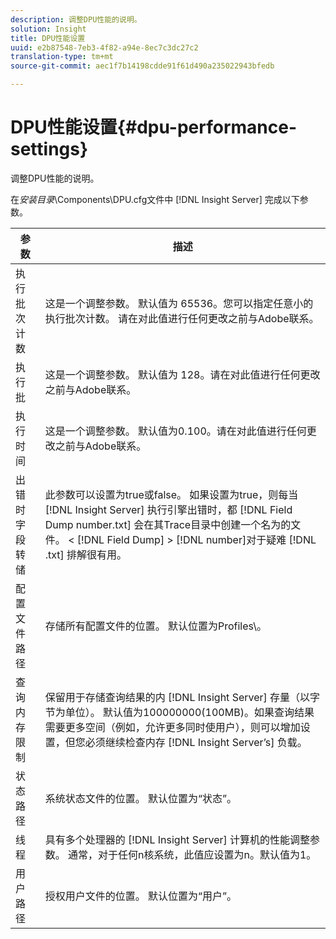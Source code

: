 ```yaml
---
description: 调整DPU性能的说明。
solution: Insight
title: DPU性能设置
uuid: e2b87548-7eb3-4f82-a94e-8ec7c3dc27c2
translation-type: tm+mt
source-git-commit: aec1f7b14198cdde91f61d490a235022943bfedb

---
```



# DPU性能设置{#dpu-performance-settings}

调整DPU性能的说明。

在*安装目录*\Components\DPU.cfg文件中 [!DNL Insight Server] 完成以下参数。

| 参数 | 描述 |
|---|---|
| 执行批次计数 | 这是一个调整参数。 默认值为 65536。您可以指定任意小的执行批次计数。 请在对此值进行任何更改之前与Adobe联系。 |
| 执行批 | 这是一个调整参数。 默认值为 128。请在对此值进行任何更改之前与Adobe联系。 |
| 执行时间 | 这是一个调整参数。 默认值为0.100。请在对此值进行任何更改之前与Adobe联系。 |
| 出错时字段转储 | 此参数可以设置为true或false。 如果设置为true，则每当 [!DNL Insight Server] 执行引擎出错时，都 [!DNL Field Dump number.txt] 会在其Trace目录中创建一个名为的文件。 &lt; [!DNL Field Dump] > [!DNL number]对于疑难 [!DNL .txt] 排解很有用。 |
| 配置文件路径 | 存储所有配置文件的位置。 默认位置为Profiles\。 |
| 查询内存限制 | 保留用于存储查询结果的内 [!DNL Insight Server] 存量（以字节为单位）。 默认值为100000000(100MB)。如果查询结果需要更多空间（例如，允许更多同时使用户），则可以增加设置，但您必须继续检查内存 [!DNL Insight Server’s] 负载。 |
| 状态路径 | 系统状态文件的位置。 默认位置为“状态”。 |
| 线程 | 具有多个处理器的 [!DNL Insight Server] 计算机的性能调整参数。 通常，对于任何n核系统，此值应设置为n。默认值为1。 |
| 用户路径 | 授权用户文件的位置。 默认位置为“用户”。 |

